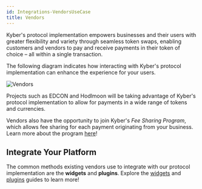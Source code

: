 ```yaml
---
id: Integrations-VendorsUseCase
title: Vendors
---
```

[//]: # (tagline)
Kyber's protocol implementation empowers businesses and their users with greater flexibility and variety through seamless token swaps, enabling customers and vendors to pay and receive payments in their token of choice – all within a single transaction.

The following diagram indicates how interacting with Kyber's protocol implementation can enhance the experience for your users.

![Vendors](/uploads/vendors.png "Vendors")

Projects such as EDCON and Hodlmoon will be taking advantage of Kyber's protocol implementation to allow for payments in a wide range of tokens and currencies.

Vendors also have the opportunity to join Kyber's *Fee Sharing Program*, which allows fee sharing for each payment originating from your business. Learn more about the program [here](integrations-feesharing.md)!

## Integrate Your Platform
The common methods existing vendors use to integrate with our protocol implementation are the **widgets** and **plugins**. Explore the [widgets](integrations-kyberwidgetguide.md) and [plugins](integrations-woocommercepluginguide.md) guides to learn more!
